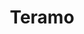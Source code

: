 ---
title: Teramo
date: 
draft: false

# descripcion
description : Argollitas de plata con microcubic, tamaño pequeño.

materials: Plata 925

color: Plateado

dimensions: 1,3 diam 0,2 cm ancho

code: 01-11-0344

type: "Aros"

categories: []

# Images
# first image will be shown in the product page
images:
  # - image: "images/path_to_image"
  # La ubicacion de las imagenes es imagenes/Aros/Aros.Argollas/01-11-0344-teramo
  - image: "./images/aros/argollas/01-11-0344-argoliitas-mini_a.JPG"
  - image: "./images/aros/argollas/01-11-0344-argoliitas-mini_b.JPG"
---